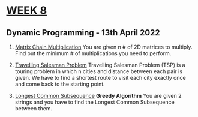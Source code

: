 # [WEEK 8](https://www.hackerrank.com/daa-lab-day813042022/challenges)

## Dynamic Programming - 13th April 2022

1. [Matrix Chain Multiplication](1_Matrix_chain_multiplication.c)
   You are given n # of 2D matrices to multiply. Find out the minimum # of multiplications you need to perform.

2. [Travelling Salesman Problem](2_Travelling_Salesman.py)
   Travelling Salesman Problem (TSP) is a touring problem in which n cities and distance between each pair is given. We have to find a shortest route to visit each city exactly once and come back to the starting point.

3. [Longest Common Subsequence](3_Longest_Common_Subsequence.c)
   **Greedy Algorithm** You are given 2 strings and you have to find the Longest Common Subsequence between them.
